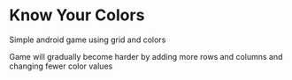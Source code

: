 # Know Your Colors
Simple android game using grid and colors

Game will gradually become harder by adding more rows and columns and changing fewer color values
